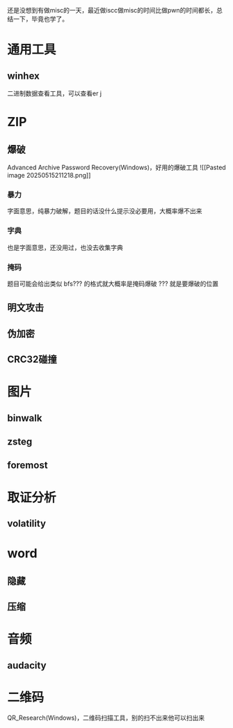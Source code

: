 还是没想到有做misc的一天，最近做iscc做misc的时间比做pwn的时间都长，总结一下，毕竟也学了。
# 通用工具
## winhex
二进制数据查看工具，可以查看er j
# ZIP
## 爆破
Advanced Archive Password Recovery(Windows)，好用的爆破工具
![[Pasted image 20250515211218.png]]
### 暴力
字面意思，纯暴力破解，题目的话没什么提示没必要用，大概率爆不出来
### 字典 
也是字面意思，还没用过，也没去收集字典
### 掩码
题目可能会给出类似 bfs??? 的格式就大概率是掩码爆破 ??? 就是要爆破的位置
## 明文攻击

## 伪加密

## CRC32碰撞

# 图片
## binwalk

## zsteg

## foremost

# 取证分析
## volatility

# word
## 隐藏

## 压缩

# 音频
## audacity

# 二维码
QR_Research(Windows)，二维码扫描工具，别的扫不出来他可以扫出来